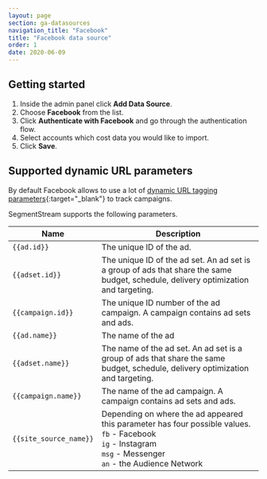 ```yaml
---
layout: page
section: ga-datasources
navigation_title: "Facebook"
title: "Facebook data source"
order: 1
date: 2020-06-09
---
```


## Getting started

1. Inside the admin panel click **Add Data Source**.
2. Choose **Facebook** from the list.
3. Click **Authenticate with Facebook** and go through the authentication flow.
4. Select accounts which cost data you would like to import.
5. Click **Save**.

## Supported dynamic URL parameters

By default Facebook allows to use a lot of [dynamic URL tagging parameters](https://www.facebook.com/business/help/2360940870872492){:target="_blank"} to track campaigns.

SegmentStream supports the following parameters.

Name|Description
--- | ---
`{{ad.id}}` | The unique ID of the ad.
`{{adset.id}}` | The unique ID of the ad set. An ad set is a group of ads that share the same budget, schedule, delivery optimization and targeting.
`{{campaign.id}}` | The unique ID number of the ad campaign. A campaign contains ad sets and ads.
`{{ad.name}}` | The name of the ad
`{{adset.name}}` | The name of the ad set. An ad set is a group of ads that share the same budget, schedule, delivery optimization and targeting.
`{{campaign.name}}` | The name of the ad campaign. A campaign contains ad sets and ads.
`{{site_source_name}}` | Depending on where the ad appeared this parameter has four possible values.<br/> `fb` - Facebook<br/>`ig` - Instagram<br/>`msg` - Messenger<br/>`an` - the Audience Network
